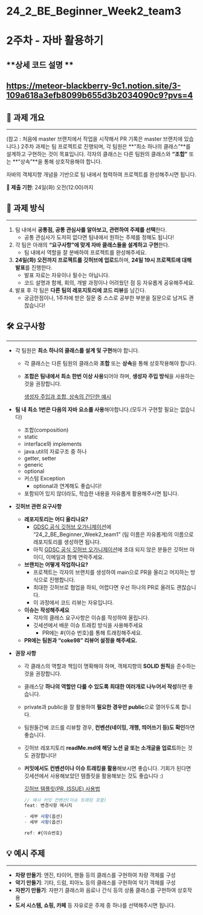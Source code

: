 # 24_2_BE_Beginner_Week2_team3
# 2주차 - 자바 활용하기
## **상세 코드 설명 **
https://meteor-blackberry-9c1.notion.site/3-109a618a3efb8099b655d3b2034090c9?pvs=4
---
## **🌟 과제 개요**

---
(참고 : 처음에 master 브랜치에서 작업을 시작해서 PR 기록은 master 브랜치에 있습니다.)
2주차 과제는 팀 프로젝트로 진행되며, 각 팀원은 **“최소 하나의 클래스”**를 설계하고 구현하는 것이 목표입니다. 각자의 클래스는 다른 팀원의 클래스와 **“조합”** 또는 **“상속”**을 통해 상호작용해야 합니다. 

자바의 객체지향 개념을 기반으로 팀 내에서 협력하여 프로젝트를 완성해주시면 됩니다.

**📅 제출 기한**: 24일(화) 오전(12:00)까지

## **📝 과제 방식**

---

1. 팀 내에서 **공통점, 공통 관심사를 알아보고, 관련하여 주제를 선택**한다.
    - 공통 관심사가 도저히 없다면 팀내에서 원하는 주제를 정해도 됩니다!
2. 각 팀은 아래의 **“요구사항”에 맞게 자바 클래스들을 설계하고 구현**한다.
    - 팀 내에서 역할을 잘 분배하여 프로젝트를 완성해주세요.
3. **24일(화) 오전까지 프로젝트를 깃허브에 업로드**하며, **24일 19시 프로젝트에 대해 발표**를 진행한다.
    - 발표 자료는 자유이나 필수는 아닙니다.
    - 코드 설명과 함께, 회의, 개발 과정이나 어려웠던 점 등 자유롭게 공유해주세요.
4. 발표 후 각 팀은 **다른 팀의 레포지토리에 코드 리뷰**를 남긴다.
    - 궁금한점이나, 1주차에 받은 질문 중 스스로 공부한 부분을 질문으로 남겨도 괜찮습니다!

## **🛠️ 요구사항**

---

- 각 팀원은 **최소 하나의 클래스를 설계 및 구현**해야 합니다.
    
    <aside>
    
    - 각 클래스는 다른 팀원의 클래스와 **조합** 또는 **상속**을 통해 상호작용해야 합니다.
    - **조합은 팀내에서 최소 한번 이상 사용**되어야 하며, **생성자 주입 방식**을 사용하는 것을 권장합니다.
        
        [생성자 주입과 조합, 상속의 간단한 예시](https://www.notion.so/4a5e973c3d2f4bae9b1da4e7f77891ab?pvs=21)
        
    </aside>
    
- **팀 내 최소 1번은 다음의 자바 요소를 사용**해야합니다.(모두가 구현할 필요는 없습니다)
    
    <aside>
    
    - 조합(composition)
    - static
    - interface와 implements
    - java.util의 자료구조 중 하나
    - getter, setter
    - generic
    - optional
    - 커스텀 Exception
        - optional과 연계해도 좋습니다!
    - 포함되어 있지 않더라도, 학습한 내용을 자유롭게 활용해주시면 됩니다.
    </aside>
    
- **깃허브 관련 요구사항**
    
    <aside>
    
    - **레포지토리는 어디 올리나요?**
        - [GDSC 공식 깃허브 오가니제이션](https://github.com/GDSC-PKNU-Official)에 “24_2_BE_Beginner_Week2_team1” (팀 이름은 자유롭게)의 이름으로 레포지토리를 생성하면 됩니다.
        - 아직 [GDSC 공식 깃허브 오가니제이션](https://github.com/GDSC-PKNU-Official)에 초대 되지 않은 분들은 깃허브 아이디, 이메일과 함께 연락주세요.
    - **브랜치는 어떻게 작업하나요?**
        - 프로젝트는 각자의 브랜치를 생성하여 main으로 PR을 올리고 머지하는 방식으로 진행합니다.
        - 최대한 깃허브로 협업을 하되, 어렵다면 우선 하나의 PR로 올려도 괜찮습니다.
        - 이 과정에서 코드 리뷰는 자유입니다.
    - **이슈는 작성해주세요**
        - 각자의 클래스 요구사항은 이슈를 작성하여 올립니다.
        - 깃세션에서 배운 이슈 트래킹 방식을 사용해주세요
            - PR에는 #{이슈 번호}를 통해 트래킹해주세요.
    - **PR에는 팀원과 “coke98” 리뷰어 설정을 해주세요.**
    </aside>
    
- **권장 사항**
    
    <aside>
    
    - 각 클래스의 역할과 책임이 명확해야 하며, 객체지향의 **SOLID 원칙**을 준수하는 것을 권장합니다.
    - 클래스당 **하나의 역할만 다룰 수 있도록 최대한 여러개로 나누어서 작성**하면 좋습니다.
    - private과 public을 잘 활용하여 **필요한 경우만 public**으로 열어두도록 합니다.
    - 팀원들간에 코드를 리뷰할 경우, **컨벤션(네이밍, 개행, 띄어쓰기 등)도 확인**하면 좋습니다.
    - 깃허브 레포지토리 **readMe.md에 해당 노션 글 또는 소개글을 업로드**하는 것도 권장합니다!
    - **커밋에서도 컨벤션이나 이슈 트래킹을 활용**해보시면 좋습니다. 기회가 된다면 깃세션에서 사용해보았던 템플릿을 활용해보는 것도 좋습니다 :)
        
        [깃허브 템플릿(PR, ISSUE) 사용법](https://www.notion.so/PR-ISSUE-107a618a3efb80638091d2e29fba59b2?pvs=21)
        
        ```jsx
        // 예시 커밋 컨벤션(이슈 트래킹 포함)
        feat: 변경사항 메시지
        
        - 세부 사항(옵션)
        - 세부 사항(옵션)
        
        ref: #{이슈번호}
        ```
        
    </aside>
    

## **💡 예시 주제**

---

- **차량 만들기**: 엔진, 타이어, 핸들 등의 클래스를 구현하여 차량 객체를 구성
- **악기 만들기**: 기타, 드럼, 피아노 등의 클래스를 구현하여 악기 객체를 구성
- **자판기 만들기**: 자판기 클래스와 음료나 간식 등의 상품 클래스를 구현하여 상호작용
- **도서 시스템, 쇼핑, 카페** 등 자유로운 주제 중 하나를 선택해주시면 됩니다.

